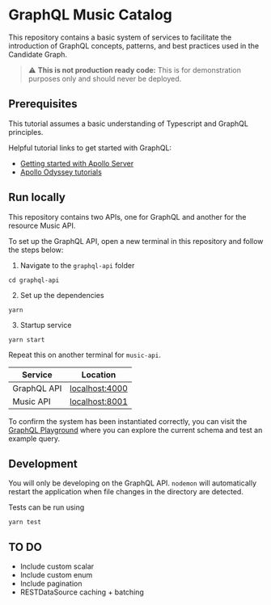 # GraphQL Music Catalog
This repository contains a basic system of services to facilitate the introduction of GraphQL concepts, patterns, and best practices used in the Candidate Graph. 

> ⚠️ **This is not production ready code:** This is for demonstration purposes only and should never be deployed.

## Prerequisites
This tutorial assumes a basic understanding of Typescript and GraphQL principles.

Helpful tutorial links to get started with GraphQL:
- [Getting started with Apollo Server](https://www.apollographql.com/docs/apollo-server/getting-started/)
- [Apollo Odyssey tutorials](https://www.apollographql.com/tutorials/)

## Run locally
This repository contains two APIs, one for GraphQL and another for the resource Music API. 

To set up the GraphQL API, open a new terminal in this repository and follow the steps below:
1. Navigate to the `graphql-api` folder
```
cd graphql-api
```
2. Set up the dependencies 
```
yarn
```
3. Startup service
```
yarn start
```

Repeat this on another terminal for `music-api`.

| Service      | Location |
| ----------- | ----------- |
| GraphQL API      | [localhost:4000](http://localhost:4000)       |
| Music API   | [localhost:8001](http://localhost:8001)        |

To confirm the system has been instantiated correctly, you can visit the [GraphQL Playground](http://localhost:4000) where you can explore the current schema and test an example query.

## Development
You will only be developing on the GraphQL API. `nodemon` will automatically restart the application when file changes in the directory are detected.

Tests can be run using
```
yarn test
```

## TO DO
- Include custom scalar
- Include custom enum
- Include pagination
- RESTDataSource caching + batching